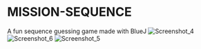 # MISSION-SEQUENCE
A fun sequence guessing game made with BlueJ
![Screenshot_4](https://github.com/SpyrexDE/MISSION-SEQUENCE/assets/57133330/f3351d30-60a7-471f-8645-4d0f74c6b29a)
![Screenshot_6](https://github.com/SpyrexDE/MISSION-SEQUENCE/assets/57133330/5cc4eb24-24f4-4ffd-82f1-8e2f6cd563f3)
![Screenshot_5](https://github.com/SpyrexDE/MISSION-SEQUENCE/assets/57133330/1beb75ab-816b-4ca7-8da5-01a9546d4466)
